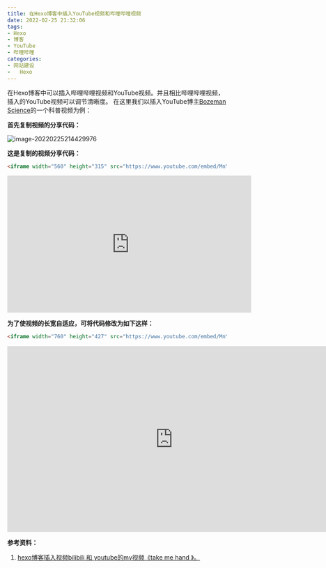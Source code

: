 ```yaml
---
title: 在Hexo博客中插入YouTube视频和哔哩哔哩视频
date: 2022-02-25 21:32:06
tags:
- Hexo
- 博客
- YouTube
- 哔哩哔哩
categories:
- 网站建设
-   Hexo
---
```



在Hexo博客中可以插入哔哩哔哩视频和YouTube视频。并且相比哔哩哔哩视频，插入的YouTube视频可以调节清晰度。
在这里我们以插入YouTube博主[Bozeman Science](https://www.youtube.com/channel/UCEik-U3T6u6JA0XiHLbNbOw)的一个科普视频为例：

**首先复制视频的分享代码：**

![image-20220225214429976](https://vip2.loli.io/2022/02/25/GgidB6Se4zRLTx7.png)

**这是复制的视频分享代码：**

```html
<iframe width="560" height="315" src="https://www.youtube.com/embed/MnYppmstxIs" title="YouTube video player" frameborder="0" allow="accelerometer; autoplay; clipboard-write; encrypted-media; gyroscope; picture-in-picture" allowfullscreen></iframe>
```

<iframe width="560" height="315" src="https://www.youtube.com/embed/MnYppmstxIs" title="YouTube video player" frameborder="0" allow="accelerometer; autoplay; clipboard-write; encrypted-media; gyroscope; picture-in-picture" allowfullscreen></iframe>

**为了使视频的长宽自适应，可将代码修改为如下这样：**  
```html
<iframe width="760" height="427" src="https://www.youtube.com/embed/MnYppmstxIs" frameborder="0" allow="accelerometer; autoplay; encrypted-media; gyroscope; picture-in-picture" allowfullscreen></iframe>
```
<iframe width="760" height="427" src="https://www.youtube.com/embed/MnYppmstxIs" frameborder="0" allow="accelerometer; autoplay; encrypted-media; gyroscope; picture-in-picture" allowfullscreen></iframe>


**参考资料：**

1. [hexo博客插入视频bilibili 和 youtube的mv视频《take me hand 》。](https://xmuli.tech/posts/c0c8973/)

